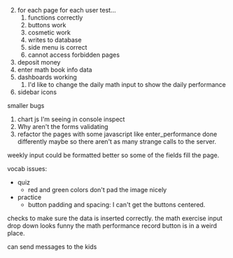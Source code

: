 2. for each page for each user test...
    1. functions correctly
    2. buttons work
    3. cosmetic work
    4. writes to database
    5. side menu is correct
    6. cannot access forbidden pages
3. deposit money
4. enter math book info data 
5. dashboards working
    1. I'd like to change the daily math input to show the daily performance
6. sidebar icons


smaller bugs
1. chart js I'm seeing in console inspect
2. Why aren't the forms validating
3. refactor the pages with some javascript like enter_performance done differently maybe so there aren't as many strange calls to the server.



weekly input could be formatted better so some of the fields fill the page.


vocab issues:
- quiz
    - red and green colors don't pad the image nicely
- practice
    - button padding and spacing: I can't get the buttons centered.

checks to make sure the data is inserted correctly.
the math exercise input drop down looks funny
the math performance record button is in a weird place.

can send messages to the kids



